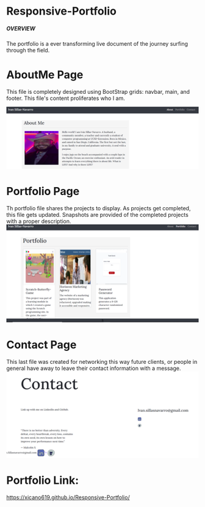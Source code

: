 # Responsive-Portfolio
##### OVERVIEW
The portfolio is a ever transforming live document of the journey surfing through the field.

# AboutMe Page
This file is completely designed using BootStrap grids: navbar, main, and footer. This file's content proliferates who I am. 

![Screen Shot About ME page](./assets/images/AboutMe.png)
<br>
# Portfolio Page
Th portfolio file shares the projects to display. As projects get completed, this file gets updated. Snapshots are provided of the completed projects with a proper description.
![Screen Shot Portfolio page](./assets/images/Portfolio.Projects.png)
# Contact Page
This last file was created for networking this way future clients, or people in general have away to leave their contact information with a message. 
![Screen Shot Contact page](./assets/images/Contact.png)

# Portfolio Link:
https://xicano619.github.io/Responsive-Portfolio/